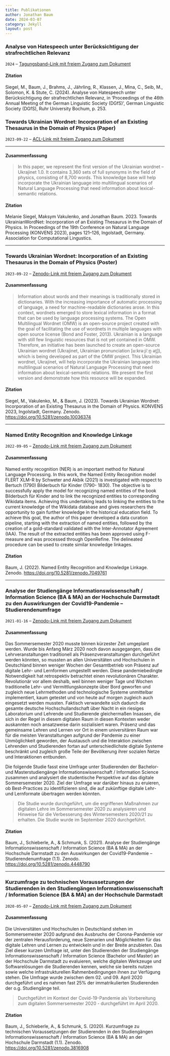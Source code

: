 ```yaml
---
title: Publikationen
author: Jonathan Baum
date: 2024-03-07
category: Jekyll
layout: post
---
```


### Analyse von Hatespeech unter Berücksichtigung der strafrechtlichen Relevanz

`2024` – [Tagungsband–Link mit freiem Zugang zum Dokument](https://www.dgfs2024.ruhr-uni-bochum.de/dgfs/mam/content/dgfs2024-bochum-sprache-und-einstellung-tagungsband.pdf)

#### Zitation
Siegel, M., Baum, J., Brahms, J., Jährling, R., Klassen, J., Mina, C., Seib, M., Solomon, K. & Stute, C. (2024). Analyse von Hatespeech unter Berücksichtigung der strafrechtlichen Relevanz, in ‘Proceedings of the 46th Annual Meeting of the German Linguistic Society (DGfS)’, German Linguistic Society (DGfS), Ruhr University Bochum, p. 253.

### Towards Ukrainian Wordnet: Incorporation of an Existing Thesaurus in the Domain of Physics (Paper)

`2023-09-22` – [ACL-Link mit freiem Zugang zum Dokument](https://aclanthology.org/2023.konvens-main.12/)

---

#### Zusammenfassung

> In this paper, we represent the first version of the Ukrainian wordnet – Ukrajinet 1.0. It contains 3,360 sets of full synonyms in the field of
physics, consisting of 8,700 words. This knowledge base will help incorporate the Ukrainian
language into multilingual scenarios of Natural Language Processing that need information about lexical-semantic relations.

#### Zitation

Melanie Siegel, Maksym Vakulenko, and Jonathan Baum. 2023. Towards UkrainianWordNet: Incorporation of an Existing Thesaurus in the Domain of Physics. In Proceedings of the 19th Conference on Natural Language Processing (KONVENS 2023), pages 121–126, Ingolstadt, Germany. Association for Computational Lingustics.

---

### Towards Ukrainian Wordnet: Incorporation of an Existing Thesaurus in the Domain of Physics (Poster)

`2023-09-22` – [Zenodo-Link mit freiem Zugang zum Dokument](https://zenodo.org/doi/10.5281/zenodo.10036373)

#### Zusammenfassung

> Information about words and their meanings is traditionally stored in dictionaries. With the increasing importance of automatic processing of language, a need for machine-readable dictionaries arose. In this context, wordnets emerged to store lexical information in a format that can be used by language processing systems. The Open Multilingual Wordnet (OMW) is an open-source project created with the goal of facilitating the use of wordnets in multiple languages with open source license (Bond and Foster, 2013). Ukrainian is a language with still few linguistic resources that is not yet contained in OMW. Therefore, an initiative has been launched to create an open-source Ukrainian wordnet (Ukrajinet, Ukrainian pronunciation \[ʊ:krə:jiˈ:n̪ ət̪\]), which is being developed as part of the OMW project. This Ukrainian wordnet, Ukrajinet, will help incorporate the Ukrainian language into multilingual scenarios of Natural Language Processing that need information about lexical-semantic relations. We present the first version and demonstrate how this resource will be expanded.

#### Zitation

Siegel, M., Vakulenko, M., & Baum, J. (2023). Towards Ukrainian Wordnet: Incorporation of an Existing Thesaurus in the Domain of Physics. KONVENS 2023, Ingolstadt, Germany. Zenodo. https://doi.org/10.5281/zenodo.10036374

* * *

### Named Entity Recognition and Knowledge Linkage

`2022-09-05` – [Zenodo-Link mit freiem Zugang zum Dokument](https://zenodo.org/record/7049761)

#### Zusammenfassung

Named entity recognition (NER) is an important method for Natural Language Processing. In this work, the Named Entity Recognition model FLERT XLM-R by Schweter and Akbik (2021) is investigated with respect to Bertuch (1790) Bilderbuch für Kinder (1790- 1830). The objective is to successfully apply the model for recognizing named entities of the book Bilderbuch für Kinder and to link the recognized entities to corresponding Wikidata items. Achieving this undertaking leads to linking the entities to the current knowledge of the Wikidata database and gives researchers the opportunity to gain further knowledge in the historical education field. To achieve this goal, the author of this paper developed a data curation pipeline, starting with the extraction of named entities, followed by the creation of a gold-standard validated with the Inter-Annotator Agreement (IAA). The result of the extracted entities has been approved using F-measure and was processed through OpenRefine. The delineated procedure can be used to create similar knowledge linkages.

#### Zitation 

Baum, J. (2022). Named Entity Recognition and Knowledge Linkage. Zenodo. https://doi.org/10.5281/zenodo.7049761

* * *

### Analyse der Studiengänge Informationswissenschaft / Information Science (BA & MA) an der Hochschule Darmstadt zu den Auswirkungen der Covid19-Pandemie – Studierendenumfrage

`2021-01-16` – [Zenodo-Link mit freiem Zugang zum Dokument](https://zenodo.org/record/4448790)

#### Zusammenfassung

Das Sommersemester 2020 musste binnen kürzester Zeit umgeplant werden. Wurde bis Anfang März 2020 noch davon ausgegangen, dass die Lehrveranstaltungen traditionell als Präsenzveranstaltungen durchgeführt werden könnten, so mussten an allen Universitäten und Hochschulen in Deutschland binnen weniger Wochen der Gesamtbetrieb von Präsenz auf digitale Lehr- und Lernformen umgestellt werden. Diese pandemiebedingte Notwendigkeit hat retrospektiv betrachtet einen revolutionären Charakter. Revolutionär vor allem deshalb, weil binnen weniger Tage und Wochen traditionelle Lehr- und Vermittlungskonzepte über Bord geworfen und zugleich neue Lehrmethoden und technologische Systeme unmittelbar implementiert, kaum getestet und von heute auf morgen zugleich auch eingesetzt werden mussten. Faktisch verwandelte sich dadurch die gesamte deutsche Hochschullandschaft über Nacht in ein riesiges Laboratorium und Lehrende und Studierende gleichermaßen Insassen, die sich in der Regel in diesem digitalen Raum in diesen Kontexten weder auskannten noch ansatzweise darin sozialisiert waren. Präsenz und das gemeinsame Lehren und Lernen vor Ort in einem universitären Raum war für die meisten Veranstaltungen aufgrund der Pandemie zu einer Unmöglichkeit geworden, der Austausch und die Interaktion zwischen Lehrenden und Studierenden fortan auf unterschiedlichste digitale Systeme beschränkt und zugleich große Teile der Bevölkerung ihrer sozialen Netze und Interaktionen entbunden.

Die folgende Studie fasst eine Umfrage unter Studierenden der Bachelor- und Masterstudiengänge Informationswissenschaft / Information Science zusammen und analysiert die studentische Perspektive auf das digitale Sommersemester 2020. Ziel der Umfrage war darüber hinaus zu eruieren, ob Best-Practices zu identifizieren sind, die auf zukünftige digitale Lehr- und Lernformate übertragen werden könnten.

> Die Studie wurde durchgeführt, um die ergriffenen Maßnahmen zur digitalen Lehre im Sommersemester 2020 zu analysieren und Hinweise für die Verbesserung des Wintersemesters 2020/21 zu erhalten. Die Studie wurde im September 2020 durchgeführt.

#### Zitation

Baum, J., Schieberle, A., & Schmunk, S. (2021). Analyse der Studiengänge Informationswissenschaft / Information Science (BA & MA) an der Hochschule Darmstadt zu den Auswirkungen der Covid19-Pandemie – Studierendenumfrage (1.1). Zenodo. https://doi.org/10.5281/zenodo.4448790

* * *

### Kurzumfrage zu technischen Voraussetzungen der Studierenden in den Studiengängen Informationswissenschaft / Information Science (BA & MA) an der Hochschule Darmstadt

`2020-05-07` – [Zenodo-Link mit freiem Zugang zum Dokument](https://zenodo.org/record/3816908)

#### Zusammenfassung

Die Universitäten und Hochschulen in Deutschland stehen im Sommersemester 2020 aufgrund des Ausbruchs der Corona-Pandemie vor der zentralen Herausforderung, neue Szenarien und Möglichkeiten für das digitale Lehren und Lernen zu entwickeln und in der Breite anzubieten. Das Ziel dieser kurzen Umfrage ist, unter den Studierenden der Studiengänge Informationswissenschaft / Information Science (Bachelor und Master) an der Hochschule Darmstadt zu evaluieren, welche digitalen Werkzeuge und Softwarelösungen die Studierenden kennen, welche sie bereits nutzen sowie welche infrastrukturellen Rahmenbedingungen ihnen zur Verfügung stehen. Die Umfrage wurde zwischen dem 02. und 09. April 2020 durchgeführt und es nahmen fast 25% der immatrikulierten Studierenden der o.g. Studiengänge teil.

> Durchgeführt im Kontext der Covid-19-Pandemie als Vorbereitung zum digitalen Sommersemester 2020 - durchgeführt im April 2020.

#### Zitation

Baum, J., Schieberle, A., & Schmunk, S. (2020). Kurzumfrage zu technischen Voraussetzungen der Studierenden in den Studiengängen Informationswissenschaft / Information Science (BA & MA) an der Hochschule Darmstadt (1.1). Zenodo. https://doi.org/10.5281/zenodo.3816908
